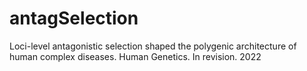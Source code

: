 # antagSelection
Loci-level antagonistic selection shaped the polygenic architecture of human complex diseases.
Human Genetics. In revision. 2022
